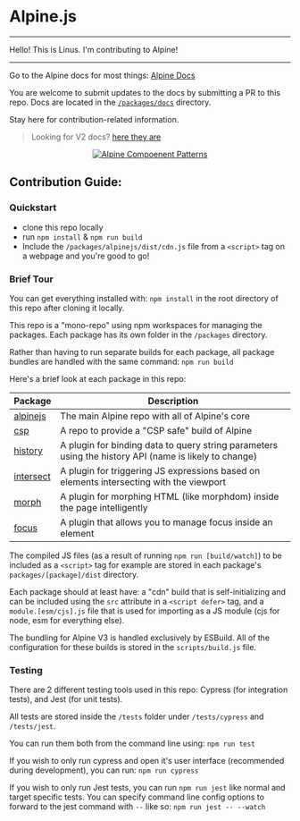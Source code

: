# Alpine.js

---

Hello! This is Linus. I'm contributing to Alpine!

---

Go to the Alpine docs for most things: [Alpine Docs](https://alpinejs.dev)

You are welcome to submit updates to the docs by submitting a PR to this repo. Docs are located in the [`/packages/docs`](/packages/docs) directory.

Stay here for contribution-related information.

> Looking for V2 docs? [here they are](https://github.com/alpinejs/alpine/tree/v2.8.2)

<p align="center"><a href="https://alpinejs.dev/patterns"><img src="/hero.jpg" alt="Alpine Compoenent Patterns"></a></p>

## Contribution Guide:

### Quickstart

* clone this repo locally
* run `npm install` & `npm run build`
* Include the `/packages/alpinejs/dist/cdn.js` file from a `<script>` tag on a webpage and you're good to go!

### Brief Tour
You can get everything installed with: `npm install` in the root directory of this repo after cloning it locally.

This repo is a "mono-repo" using npm workspaces for managing the packages. Each package has its own folder in the `/packages` directory.

Rather than having to run separate builds for each package, all package bundles are handled with the same command: `npm run build`

Here's a brief look at each package in this repo:

Package | Description
--- | ---
[alpinejs](packages/alpinejs) | The main Alpine repo with all of Alpine's core
[csp](packages/csp) | A repo to provide a "CSP safe" build of Alpine
[history](packages/history) | A plugin for binding data to query string parameters using the history API (name is likely to change)
[intersect](packages/intersect) | A plugin for triggering JS expressions based on elements intersecting with the viewport
[morph](packages/morph) | A plugin for morphing HTML (like morphdom) inside the page intelligently
[focus](packages/focus) | A plugin that allows you to manage focus inside an element

The compiled JS files (as a result of running `npm run [build/watch]`) to be included as a `<script>` tag for example are stored in each package's `packages/[package]/dist` directory.

Each package should at least have: a "cdn" build that is self-initializing and can be included using the `src` attribute in a `<script defer>` tag, and a `module.[esm/cjs].js` file that is used for importing as a JS module (cjs for node, esm for everything else).

The bundling for Alpine V3 is handled exclusively by ESBuild. All of the configuration for these builds is stored in the `scripts/build.js` file.

### Testing
There are 2 different testing tools used in this repo: Cypress (for integration tests), and Jest (for unit tests).

All tests are stored inside the `/tests` folder under `/tests/cypress` and `/tests/jest`.

You can run them both from the command line using: `npm run test`

If you wish to only run cypress and open it's user interface (recommended during development), you can run: `npm run cypress`

If you wish to only run Jest tests, you can run `npm run jest` like normal and target specific tests. You can specify command line config options to forward to the jest command with `--` like so: `npm run jest -- --watch`
